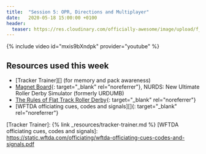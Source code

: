 ```yaml
---
title:  "Session 5: OPR, Directions and Multiplayer"
date:   2020-05-18 15:00:00 +0100
header:
  teaser: https://res.cloudinary.com/officially-awesome/image/upload/f_auto,q_auto,c_scale,w_600/officially-awesome/screenshots/ref-school-session-5_mrosaq.png
---
```

<!-- more -->

{% include video id="mxis9bXndpk" provider="youtube" %}

## Resources used this week
- [Tracker Trainer][] (for memory and pack awareness)
- [Magnet Board][]{: target="_blank" rel="noreferrer"}, NURDS: New Ultimate Roller Derby Simulator (formerly URDUMB)
- [The Rules of Flat Track Roller Derby][]{: target="_blank" rel="noreferrer"}
- [WFTDA officiating cues, codes and signals][]{: target="_blank" rel="noreferrer"}

[The Rules of Flat Track Roller Derby]: <https://rules.wftda.com> "The Rules of Flat Track Roller Derby"
[Magnet Board]: <https://nurds.space> "NURDS: New Ultimate Roller Derby Simulator"
[Tracker Trainer]: {% link _resources/tracker-trainer.md %}
[WFTDA officiating cues, codes and signals]: <https://static.wftda.com/officiating/wftda-officiating-cues-codes-and-signals.pdf>
